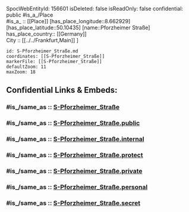 ﻿---
location:
- 50.10435
- 8.662929
mapmarker: train
mapzoom:
- 8
- 18
tags:
- geo/station
type: Station
---

SpocWebEntityId: 156601
isDeleted: false
isReadOnly: false
confidential: public
#is_a_/Place  
#is_a_ :: [[Place]] 
[has_place_longitude::8.662929] 
[has_place_latitude::50.10435] 
[name::Pforzheimer Straße] 
has_place_country:: [[Germany]]  
City :: [[../../Frankfurt,Main]] ] 


```leaflet
id: S-Pforzheimer_Straße.md
coordinates: [[S-Pforzheimer_Straße]] 
markerFile: [[S-Pforzheimer_Straße]] 
defaultZoom: 11 
maxZoom: 18
```


## Confidential Links & Embeds: 

### #is_/same_as :: [S-Pforzheimer_Straße](S-Pforzheimer_Straße.md) 

### #is_/same_as :: [S-Pforzheimer_Straße.public](/_public/Earth/Continent/Europe/Europe~Central/Germany/Germany~West/Hessen/counties~Hessen/Frankfurt~Main/Stations-FFM~S/S-Pforzheimer_Straße.public.md) 

### #is_/same_as :: [S-Pforzheimer_Straße.internal](/_internal/Earth/Continent/Europe/Europe~Central/Germany/Germany~West/Hessen/counties~Hessen/Frankfurt~Main/Stations-FFM~S/S-Pforzheimer_Straße.internal.md) 

### #is_/same_as :: [S-Pforzheimer_Straße.protect](/_protect/Earth/Continent/Europe/Europe~Central/Germany/Germany~West/Hessen/counties~Hessen/Frankfurt~Main/Stations-FFM~S/S-Pforzheimer_Straße.protect.md) 

### #is_/same_as :: [S-Pforzheimer_Straße.private](/_private/Earth/Continent/Europe/Europe~Central/Germany/Germany~West/Hessen/counties~Hessen/Frankfurt~Main/Stations-FFM~S/S-Pforzheimer_Straße.private.md) 

### #is_/same_as :: [S-Pforzheimer_Straße.personal](/_personal/Earth/Continent/Europe/Europe~Central/Germany/Germany~West/Hessen/counties~Hessen/Frankfurt~Main/Stations-FFM~S/S-Pforzheimer_Straße.personal.md) 

### #is_/same_as :: [S-Pforzheimer_Straße.secret](/_secret/Earth/Continent/Europe/Europe~Central/Germany/Germany~West/Hessen/counties~Hessen/Frankfurt~Main/Stations-FFM~S/S-Pforzheimer_Straße.secret.md)

